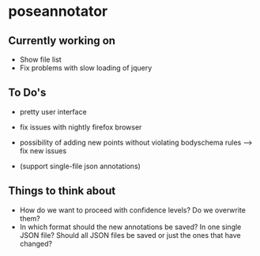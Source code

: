 # poseannotator

## Currently working on
* Show file list
* Fix problems with slow loading of jquery

## To Do's

* pretty user interface
* fix issues with nightly firefox browser
* possibility of adding new points without violating bodyschema rules --> fix new issues

* (support single-file json annotations)

## Things to think about

* How do we want to proceed with confidence levels? Do we overwrite them?
* In which format should the new annotations be saved? In one single JSON file? Should all JSON files be saved or just the ones that have changed?
